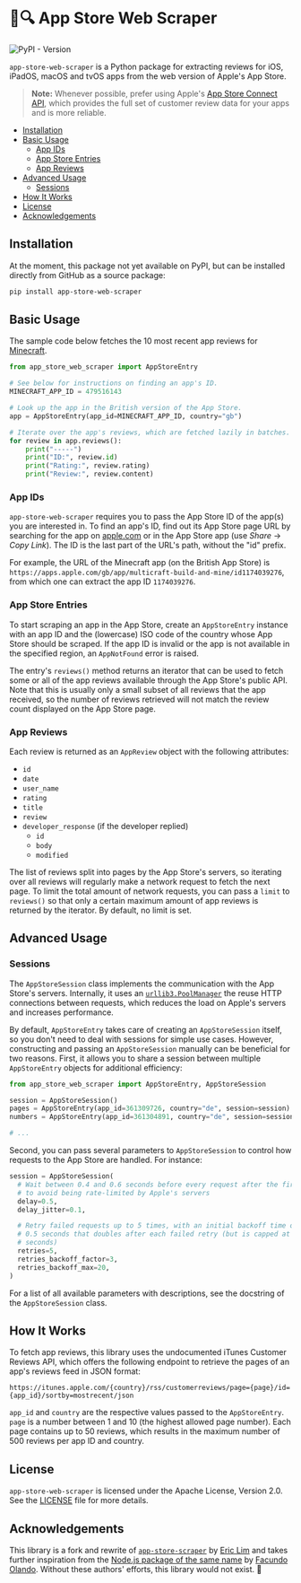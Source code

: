 # 🍏🔍 App Store Web Scraper

![PyPI - Version](https://img.shields.io/pypi/v/app-store-web-scraper)

`app-store-web-scraper` is a Python package for extracting reviews for iOS,
iPadOS, macOS and tvOS apps from the web version of Apple's App Store.

> __Note:__ Whenever possible, prefer using Apple's [App Store Connect
> API][connect], which provides the full set of customer review data for your
> apps and is more reliable.

* [Installation](#installation)
* [Basic Usage](#basic-usage)
    * [App IDs](#app-ids)
    * [App Store Entries](#app-store-entries)
    * [App Reviews](#app-reviews)
* [Advanced Usage](#advanced-usage)
    * [Sessions](#sessions)
* [How It Works](#how-it-works)
* [License](#license)
* [Acknowledgements](#acknowledgements)

[connect]: https://developer.apple.com/app-store-connect/api/

## Installation

At the moment, this package not yet available on PyPI, but can be installed
directly from GitHub as a source package:

```sh
pip install app-store-web-scraper
```

## Basic Usage

The sample code below fetches the 10 most recent app reviews for
[Minecraft][minecraft].

```python
from app_store_web_scraper import AppStoreEntry

# See below for instructions on finding an app's ID.
MINECRAFT_APP_ID = 479516143

# Look up the app in the British version of the App Store.
app = AppStoreEntry(app_id=MINECRAFT_APP_ID, country="gb")

# Iterate over the app's reviews, which are fetched lazily in batches.
for review in app.reviews():
    print("-----")
    print("ID:", review.id)
    print("Rating:", review.rating)
    print("Review:", review.content)
```

[minecraft]: https://apps.apple.com/gb/app/multicraft-build-and-mine/id1174039276

### App IDs

`app-store-web-scraper` requires you to pass the App Store ID of the app(s) you
are interested in. To find an app's ID, find out its App Store page URL by
searching for the app on [apple.com][apple] or in the App Store app (use
_Share_ → _Copy Link_). The ID is the last part of the URL's path, without the
"id" prefix.

For example, the URL of the Minecraft app (on the British App Store) is
`https://apps.apple.com/gb/app/multicraft-build-and-mine/id1174039276`,
from which one can extract the app ID `1174039276`.

[apple]: https://www.apple.com/

### App Store Entries

To start scraping an app in the App Store, create an `AppStoreEntry` instance
with an app ID and the (lowercase) ISO code of the country whose App Store
should be scraped. If the app ID is invalid or the app is not available in the
specified region, an `AppNotFound` error is raised.

The entry's `reviews()` method returns an iterator that can be used to fetch
some or all of the app reviews available through the App Store's public API.
Note that this is usually only a small subset of all reviews that the app
received, so the number of reviews retrieved will not match the review count
displayed on the App Store page.

### App Reviews

Each review is returned as an `AppReview` object with the following attributes:

- `id`
- `date`
- `user_name`
- `rating`
- `title`
- `review`
- `developer_response` (if the developer replied)
  - `id`
  - `body`
  - `modified`


The list of reviews split into pages by the App Store's servers, so iterating
over all reviews will regularly make a network request to fetch the next page.
To limit the total amount of network requests, you can pass a `limit` to
`reviews()` so that only a certain maximum amount of app reviews is returned by
the iterator. By default, no limit is set.

## Advanced Usage

### Sessions

The `AppStoreSession` class implements the communication with the App Store's
servers. Internally, it uses an [`urllib3.PoolManager`][urllib3-pool] the reuse
HTTP connections between requests, which reduces the load on Apple's servers
and increases performance.

By default, `AppStoreEntry` takes care of creating an `AppStoreSession` itself,
so you don't need to deal with sessions for simple use cases. However,
constructing and passing an `AppStoreSession` manually can be beneficial for two
reasons. First, it allows you to share a session between multiple
`AppStoreEntry` objects for additional efficiency:

```python
from app_store_web_scraper import AppStoreEntry, AppStoreSession

session = AppStoreSession()
pages = AppStoreEntry(app_id=361309726, country="de", session=session)
numbers = AppStoreEntry(app_id=361304891, country="de", session=session)

# ...
```

Second, you can pass several parameters to `AppStoreSession` to control how
requests to the App Store are handled. For instance:

```python
session = AppStoreSession(
  # Wait between 0.4 and 0.6 seconds before every request after the first,
  # to avoid being rate-limited by Apple's servers
  delay=0.5,
  delay_jitter=0.1,

  # Retry failed requests up to 5 times, with an initial backoff time of
  # 0.5 seconds that doubles after each failed retry (but is capped at 20
  # seconds)
  retries=5,
  retries_backoff_factor=3,
  retries_backoff_max=20,
)
```

For a list of all available parameters with descriptions, see the docstring
of the `AppStoreSession` class.

[urllib3-pool]: https://urllib3.readthedocs.io/en/stable/reference/urllib3.poolmanager.html

## How It Works

To fetch app reviews, this library uses the undocumented iTunes Customer Reviews
API, which offers the following endpoint to retrieve the pages of an app's
reviews feed in JSON format:

```
https://itunes.apple.com/{country}/rss/customerreviews/page={page}/id={app_id}/sortby=mostrecent/json
```

`app_id` and `country` are the respective values passed to the `AppStoreEntry`.
`page` is a number between 1 and 10 (the highest allowed page number).  Each
page contains up to 50 reviews, which results in the maximum number of 500
reviews per app ID and country.

## License

`app-store-web-scraper` is licensed under the Apache License, Version 2.0.
See the [LICENSE](./LICENSE) file for more details.

[license]: https://github.com/futurice/app-store-web-scraper/blob/main/LICENCE

## Acknowledgements

This library is a fork and rewrite of [`app-store-scraper`][original] by [Eric
Lim][eric-lim] and takes further inspiration from the [Node.js package of the
same name][npm-package] by [Facundo Olando][facundo-olando]. Without these
authors' efforts, this library would not exist. 💚

[original]: https://pypi.org/project/app-store-scraper/
[npm-package]: https://www.npmjs.com/package/app-store-scraper
[eric-lim]: https://github.com/cowboy-bebug
[facundo-olando]: https://github.com/facundoolano
